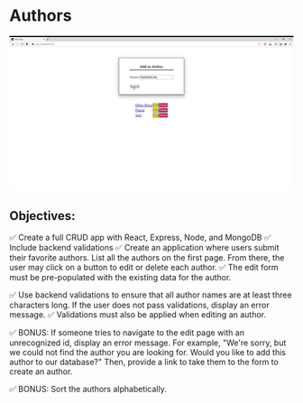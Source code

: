 # Authors
[![img](static/preview.jpg)](https://youtu.be/6hmjlv1eAT4)
## Objectives: 
:white_check_mark: Create a full CRUD app with React, Express, Node, and MongoDB
:white_check_mark: Include backend validations
:white_check_mark: Create an application where users submit their favorite authors. List all the authors on the first page. From there, the user may click on a button to edit or delete each author. 
:white_check_mark: The edit form must be pre-populated with the existing data for the author. 

:white_check_mark: Use backend validations to ensure that all author names are at least three characters long. If the user does not pass validations, display an error message. :white_check_mark: Validations must also be applied when editing an author. 

:white_check_mark: BONUS: If someone tries to navigate to the edit page with an unrecognized id, display an error message. For example, "We're sorry, but we could not find the author you are looking for. Would you like to add this author to our database?" Then, provide a link to take them to the form to create an author. 

:white_check_mark: BONUS: Sort the authors alphabetically.